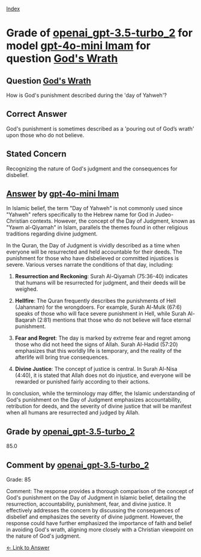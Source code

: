 
[Index](../../../../index.md)
# Grade of [openai_gpt-3.5-turbo_2](../../../grading_models/openai_gpt-3.5-turbo_2.md) for model [gpt-4o-mini Imam](../../../answering_models/gpt-4o-mini_Imam.md) for question [God's Wrath](../../../questions/God_s_Wrath.md)

## Question [God's Wrath](../../../questions/God_s_Wrath.md)
How is God's punishment described during the 'day of Yahweh'?

## Correct Answer
God's punishment is sometimes described as a 'pouring out of God’s wrath' upon those who do not believe.

## Stated Concern
Recognizing the nature of God's judgment and the consequences for disbelief.

## [Answer](../God_s_Wrath.md) by [gpt-4o-mini Imam](../../../answering_models/gpt-4o-mini_Imam.md)
In Islamic belief, the term "Day of Yahweh" is not commonly used since "Yahweh" refers specifically to the Hebrew name for God in Judeo-Christian contexts. However, the concept of the Day of Judgment, known as "Yawm al-Qiyamah" in Islam, parallels the themes found in other religious traditions regarding divine judgment.

In the Quran, the Day of Judgment is vividly described as a time when everyone will be resurrected and held accountable for their deeds. The punishment for those who have disbelieved or committed injustices is severe. Various verses narrate the conditions of that day, including:

1. **Resurrection and Reckoning**: Surah Al-Qiyamah (75:36-40) indicates that humans will be resurrected for judgment, and their deeds will be weighed.

2. **Hellfire**: The Quran frequently describes the punishments of Hell (Jahannam) for the wrongdoers. For example, Surah Al-Mulk (67:6) speaks of those who will face severe punishment in Hell, while Surah Al-Baqarah (2:81) mentions that those who do not believe will face eternal punishment.

3. **Fear and Regret**: The day is marked by extreme fear and regret among those who did not heed the signs of Allah. Surah Al-Hadid (57:20) emphasizes that this worldly life is temporary, and the reality of the afterlife will bring true consequences.

4. **Divine Justice**: The concept of justice is central. In Surah Al-Nisa (4:40), it is stated that Allah does not do injustice, and everyone will be rewarded or punished fairly according to their actions.

In conclusion, while the terminology may differ, the Islamic understanding of God's punishment on the Day of Judgment emphasizes accountability, retribution for deeds, and the severity of divine justice that will be manifest when all humans are resurrected and judged by Allah.

## Grade by [openai_gpt-3.5-turbo_2](../../../grading_models/openai_gpt-3.5-turbo_2.md)
85.0

## Comment by [openai_gpt-3.5-turbo_2](../../../grading_models/openai_gpt-3.5-turbo_2.md)
Grade: 85

Comment: The response provides a thorough comparison of the concept of God's punishment on the Day of Judgment in Islamic belief, detailing the resurrection, accountability, punishment, fear, and divine justice. It effectively addresses the concern by discussing the consequences of disbelief and emphasizes the severity of divine judgment. However, the response could have further emphasized the importance of faith and belief in avoiding God's wrath, aligning more closely with a Christian viewpoint on the nature of God's judgment.

[&lt;- Link to Answer](../God_s_Wrath.md)
